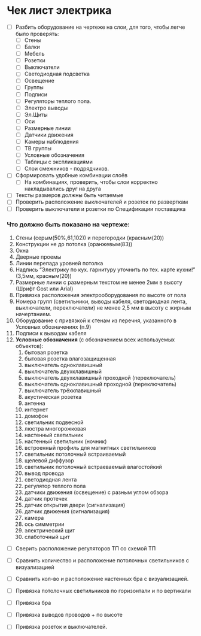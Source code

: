 # Чек лист электрика

- [ ]  Разбить оборудование на чертеже на слои, для того, чтобы легче было проверять:
    - [ ]  Стены
    - [ ]  Балки
    - [ ]  Мебель
    - [ ]  Розетки
    - [ ]  Выключатели
    - [ ]  Светодиодная подсветка
    - [ ]  Освещение
    - [ ]  Группы
    - [ ]  Подписи
    - [ ]  Регуляторы теплого пола.
    - [ ]  Электро выводы
    - [ ]  Эл.Щиты
    - [ ]  Оси
    - [ ]  Размерные линии
    - [ ]  Датчики движения
    - [ ]  Камеры наблюдения
    - [ ]  ТВ группы
    - [ ]  Условные обозначения
    - [ ]  Таблицы с экспликациями
    - [ ]  Слои смежников - подрядчиков.
- [ ]  Сформировать удобные комбинации слоёв
    - [ ]  На комбинациях, проверить, чтобы слои корректно накладывались друг на друга
- [ ]  Тексты размеров должны быть читаемые
- [ ]  Проверить расположение выключателей и розеток по разверткам
- [ ]  Проверить выключатели и розетки по Спецификации поставщика

### Что должно быть показано на чертеже:

1. Стены (серым(50%,61,102)) и перегородки (красным(20))
2. Конструкции не до потолка (оранжевым(83))
3. Окна
4. Дверные проемы
5. Линии перепада уровней потолка
6. Надпись “Электрику по кух. гарнитуру уточнить по тех. карте кухни!” (3,5мм, красным(20))
7. Размерные линии с размерным текстом не менее 2мм в высоту (Шрифт Gost или Arial)
8. Привязка расположения электрооборудования по высоте от пола
9. Номера групп (светильники, выводы кабеля, светодиодная лента, выключатели, переключатели) не менее 2,5 мм в высоту с жирным начертанием.
10. Оборудование с привязкой к стенам из перечня, указанного в Условных обозначениях (п.9)
11. Подписи к выводам кабеля
12. **Условные обозначения** (с обозначением всех используемых объектов):
    1. бытовая розетка
    2. бытовая розетка влагозащищенная
    3. выключатель одноклавишный
    4. выключатель двухклавишный
    5. выключатель двухклавишный проходной (переключатель)
    6. выключатель одноклавишный проходной (переключатель)
    7. выключатель трёхклавишный
    8. акустическая розетка
    9. антенна
    10. интернет
    11. домофон
    12. светильник подвесной
    13. люстра многорожковая
    14. настенный светильник
    15. настенный светильник (ночник)
    16. встроенный профиль для магнитных светильников
    17. светильник потолочный встраиваемый
    18. щелевой диффузор
    19. светильник потолочный встраеваемый влагостойкий
    20. вывод провода
    21. светодиодная лента
    22. регулятор теплого пола
    23. датчики движения (освещение) с разным углом обзора
    24. датчик протечек
    25. датчик открытия двери (сигнализация)
    26. датчик движения (сигнализация)
    27. камера
    28. ось симметрии
    29. электрический щит
    30. слаботочный щит

- [ ] Сверить расположение регуляторов ТП со схемой ТП

- [ ] Сравнить количество и расположение потолочных светильников с визуализацией
- [ ] Сравнить кол-во и расположение настенных бра с визуализацией.
- [ ] Привязка потолочных светильников по горизонтали и по вертикали
- [ ] Привязка бра
- [ ] Привязка выводов проводов + по высоте
- [ ] Привязка розеток и выключателей.